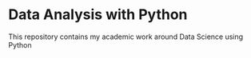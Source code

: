 # Data Analysis with Python
This repository contains my academic work around Data Science using Python
